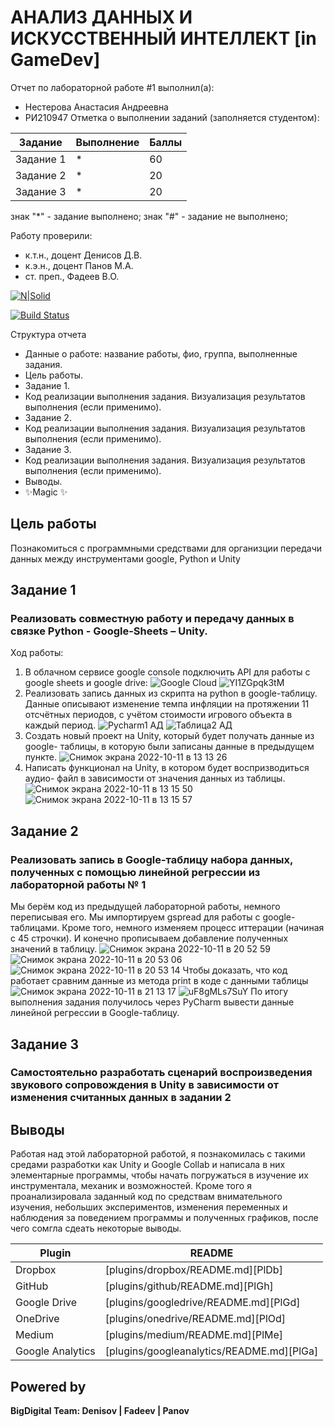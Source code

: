 # АНАЛИЗ ДАННЫХ И ИСКУССТВЕННЫЙ ИНТЕЛЛЕКТ [in GameDev]
Отчет по лабораторной работе #1 выполнил(а):
- Нестерова Анастасия Андреевна
- РИ210947
Отметка о выполнении заданий (заполняется студентом):

| Задание | Выполнение | Баллы |
| ------ | ------ | ------ |
| Задание 1 | * | 60 |
| Задание 2 | * | 20 |
| Задание 3 | * | 20 |

знак "*" - задание выполнено; знак "#" - задание не выполнено;

Работу проверили:
- к.т.н., доцент Денисов Д.В.
- к.э.н., доцент Панов М.А.
- ст. преп., Фадеев В.О.

[![N|Solid](https://cldup.com/dTxpPi9lDf.thumb.png)](https://nodesource.com/products/nsolid)

[![Build Status](https://travis-ci.org/joemccann/dillinger.svg?branch=master)](https://travis-ci.org/joemccann/dillinger)

Структура отчета

- Данные о работе: название работы, фио, группа, выполненные задания.
- Цель работы.
- Задание 1.
- Код реализации выполнения задания. Визуализация результатов выполнения (если применимо).
- Задание 2.
- Код реализации выполнения задания. Визуализация результатов выполнения (если применимо).
- Задание 3.
- Код реализации выполнения задания. Визуализация результатов выполнения (если применимо).
- Выводы.
- ✨Magic ✨

## Цель работы
Познакомиться с программными средствами для организции
передачи данных между инструментами google, Python и Unity

## Задание 1
### Реализовать совместную работу и передачу данных в связке Python - Google-Sheets – Unity.
Ход работы:
1) В облачном сервисе google console подключить API для работы с google
sheets и google drive:
![Google Cloud](https://user-images.githubusercontent.com/43472988/194934859-945e14ea-8669-4745-867b-43ce43e28d9f.jpg)
![YI1ZGpqk3tM](https://user-images.githubusercontent.com/43472988/194936984-2f432d2f-32c0-4e83-965d-3d409247e931.jpg)
2) Реализовать запись данных из скрипта на python в google-таблицу. Данные
описывают изменение темпа инфляции на протяжении 11 отсчётных периодов, с
учётом стоимости игрового объекта в каждый период.
![Pycharm1 АД ](https://user-images.githubusercontent.com/43472988/194929651-66e92e5f-7bcf-4694-be9a-e4c8fc317aa6.jpg)
![Таблица2 АД](https://user-images.githubusercontent.com/43472988/194929658-a9508843-aa9c-4cbe-8553-059aae1a53d2.jpg)
3) Создать новый проект на Unity, который будет получать данные из google-
таблицы, в которую были записаны данные в предыдущем пункте.
![Снимок экрана 2022-10-11 в 13 13 26](https://user-images.githubusercontent.com/43472988/195036697-e52f36b5-721c-4409-bd97-f396e66d8797.png)
4) Написать функционал на Unity, в котором будет воспризводиться аудио-
файл в зависимости от значения данных из таблицы.
![Снимок экрана 2022-10-11 в 13 15 50](https://user-images.githubusercontent.com/43472988/195036718-d5154411-96d0-431b-bd59-111b3776933e.png)
![Снимок экрана 2022-10-11 в 13 15 57](https://user-images.githubusercontent.com/43472988/195036728-b6d8811e-3287-4946-9359-4c39227dc7ce.png)
## Задание 2
### Реализовать запись в Google-таблицу набора данных, полученных с помощью линейной регрессии из лабораторной работы № 1
Мы берём код из предыдущей лабораторной работы, немного переписывая его. Мы импортируем gspread для работы с google-таблицами. Кроме того, немного изменяем процесс иттерации (начиная с 45 строчки). И конечно прописываем добавление полученных значений в таблицу.
![Снимок экрана 2022-10-11 в 20 52 59](https://user-images.githubusercontent.com/43472988/195140498-8d1b903c-8cc6-4a67-8083-d2db3bc06ccd.png)
![Снимок экрана 2022-10-11 в 20 53 06](https://user-images.githubusercontent.com/43472988/195140536-cbe13967-3c52-4477-8d43-f758817ce8e3.png)
![Снимок экрана 2022-10-11 в 20 53 14](https://user-images.githubusercontent.com/43472988/195140562-4c54695b-0089-494c-955f-7dcd26cdcf6b.png)
Чтобы доказать, что код работает сравним данные из метода print в коде с данными таблицы
![Снимок экрана 2022-10-11 в 21 13 17](https://user-images.githubusercontent.com/43472988/195144988-3881388b-0ed8-46aa-8e28-ac8deaf1ef71.png)
![uF8gMLs7SuY](https://user-images.githubusercontent.com/43472988/195146288-d7cecb08-141e-4f26-80cd-eb850fccf493.jpg)
По итогу выполнения задания получилось через PyCharm вывести данные линейной регрессии в Google-таблицу.
## Задание 3 
### Самостоятельно разработать сценарий воспроизведения звукового сопровождения в Unity в зависимости от изменения считанных данных в задании 2

## Выводы
Работая над этой лабораторной работой, я познакомилась с такими средами разработки как Unity и Google Collab и написала в них элементарные программы, чтобы начать погружаться в изучение их инструментала, механик и возможностей. Кроме того я проанализировала заданный код по средствам внимательного изучения, небольших экспериментов, изменения переменных и наблюдения за поведением программы и полученных графиков, после чего сомгла сдеать некоторые выводы. 

| Plugin | README |
| ------ | ------ |
| Dropbox | [plugins/dropbox/README.md][PlDb] |
| GitHub | [plugins/github/README.md][PlGh] |
| Google Drive | [plugins/googledrive/README.md][PlGd] |
| OneDrive | [plugins/onedrive/README.md][PlOd] |
| Medium | [plugins/medium/README.md][PlMe] |
| Google Analytics | [plugins/googleanalytics/README.md][PlGa] |

## Powered by

**BigDigital Team: Denisov | Fadeev | Panov**
